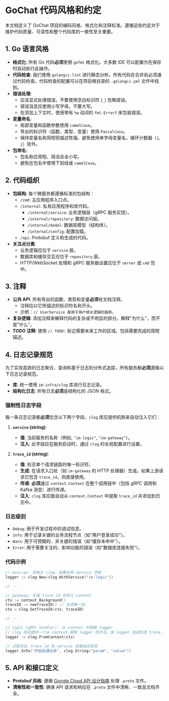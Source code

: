 # GoChat 代码风格和约定

本文档定义了 GoChat 项目的编码风格、格式化和注释标准。遵循这些约定对于维护代码质量、可读性和整个代码库的一致性至关重要。

## 1. Go 语言风格

-   **格式化**: 所有 Go 代码**必须**使用 `gofmt` 格式化。大多数 IDE 可以配置为在保存时自动执行此操作。
-   **代码检查**: 我们使用 `golangci-lint` 进行静态分析。所有代码在合并前必须通过代码检查。代码检查的配置可以在项目根目录的 `.golangci.yml` 文件中找到。
-   **错误处理**:
    -   应该显式处理错误。不要使用空白标识符 (`_`) 忽略错误。
    -   错误消息应使用小写字母，不要大写。
    -   在添加上下文时，使用带有 `%w` 动词的 `fmt.Errorf` 来包装错误。
-   **变量命名**:
    -   局部变量和函数参数使用 `camelCase`。
    -   导出的标识符（函数、类型、变量）使用 `PascalCase`。
    -   保持变量名称简短但描述性强。避免使用单字母变量名，循环计数器（`i`, `j`）除外。
-   **包命名**:
    -   包名称应简短、简洁且全小写。
    -   避免在包名中使用下划线或 `camelCase`。

## 2. 代码组织

-   **包结构**: 每个微服务都遵循标准的包结构：
    -   `/cmd`: 主应用程序入口点。
    -   `/internal`: 私有应用程序和库代码。
        -   `/internal/service`: 业务逻辑层（gRPC 服务实现）。
        -   `/internal/repository`: 数据访问层。
        -   `/internal/model`: 数据库模型（结构体）。
        -   `/internal/config`: 配置加载。
    -   `/api`: Protobuf 定义和生成的代码。
-   **关注点分离**:
    -   业务逻辑应位于 `service` 层。
    -   数据库和缓存交互应位于 `repository` 层。
    -   HTTP/WebSocket 处理和 gRPC 服务器设置应位于 `server` 或 `cmd` 包中。

## 3. 注释

-   **公共 API**: 所有导出的函数、类型和变量**必须**有文档注释。
    -   注释应以它所描述的标识符名称开头。
    -   示例：`// UserService 是用于用户相关逻辑的服务。`
-   **复杂逻辑**: 添加注释来解释代码的复杂或不明显的部分。解释"为什么"，而不是"什么"。
-   **TODO 注释**: 使用 `// TODO:` 标记需要未来工作的区域。包括需要完成的简短描述。

## 4. 日志记录规范

为了实现高效的日志聚合、查询和基于日志的分布式追踪，所有服务都**必须**遵循以下日志记录规范。

-   **库**: 统一使用 `im-infra/clog` 库进行日志记录。
-   **结构化日志**: 所有日志**必须**是结构化的 JSON 格式。

### 强制性日志字段

每一条日志记录都**必须**包含以下两个字段，`clog` 库应提供机制来自动注入它们：

1.  **`service` (string)**:
    -   **值**: 当前服务的名称（例如, `"im-logic"`, `"im-gateway"`）。
    -   **注入**: 此字段应在服务启动时，通过 `clog` 的全局配置进行设置。

2.  **`trace_id` (string)**:
    -   **值**: 标志单个请求链路的唯一标识符。
    -   **生成**: 在请求入口处（如 `im-gateway` 的 HTTP 处理器）生成。如果上游请求已包含 `trace_id`，则直接使用。
    -   **传递**: **必须**通过 `context.Context` 在整个调用链中（包括 gRPC 调用和 Kafka 消息）进行传递。
    -   **注入**: `clog` 库应能自动从 `context.Context` 中提取 `trace_id` 并添加到日志中。

### 日志级别

-   `Debug`: 用于开发过程中的调试信息。
-   `Info`: 用于记录关键的业务流程节点（如“用户登录成功”）。
-   `Warn`: 用于可预期的、非关键的错误（如“缓存未命中”）。
-   `Error`: 用于需要关注的、影响功能的错误（如“数据库连接失败”）。

### 代码示例

```go
// main.go: 初始化 clog，设置全局 service 字段
logger := clog.New(clog.WithService("im-logic"))

// ---

// gateway: 生成 trace_id 并存入 context
ctx := context.Background()
traceID := newTraceID() // 生成唯一ID
ctx = clog.SetTraceID(ctx, traceID)

// ---

// logic (gRPC handler): 从 context 中获取 logger
// clog 库应提供一个从 context 获取 logger 的方法，该 logger 自动包含 trace_id
logger := clog.FromContext(ctx)

// 记录日志，trace_id 和 service 会被自动添加
logger.Info("开始处理业务", clog.String("param", "value"))
```

## 5. API 和接口定义

-   **Protobuf 风格**: 遵循 [Google Cloud API 设计指南](https://cloud.google.com/apis/design/style_guide) 处理 `.proto` 文件。
-   **清晰性和一致性**: 确保 API 请求和响应在 `.proto` 文件中清晰、一致且文档齐全。